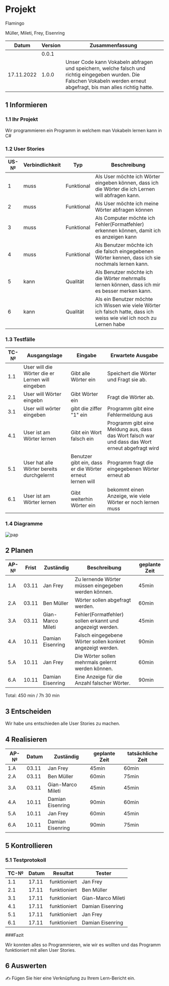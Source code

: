 # Projekt

Flamingo

Müller, Mileti, Frey, Eisenring

| Datum | Version | Zusammenfassung                                              |
| ----- | ------- | ------------------------------------------------------------ |
|       | 0.0.1   |                                                              |
| 17.11.2022      | 1.0.0   |Unser Code kann Vokabeln abfragen und speichern, welche falsch und richtig eingegeben wurden. Die Falschen Vokabeln werden erneut abgefragt, bis man alles richtig hatte.                                                             |

## 1 Informieren

### 1.1 Ihr Projekt

Wir programmieren ein Programm in welchem man Vokabeln lernen kann in C#

### 1.2 User Stories

| US-№ | Verbindlichkeit | Typ  | Beschreibung                       |
| ---- | --------------- | ---- | ---------------------------------- |
| 1    |muss |Funktional|Als User möchte ich Wörter eingeben können, dass ich die Wörter die ich Lernen will abfragen kann.|
| 2    |  muss | Funktional | Als User möchte ich meine Wörter abfragen können|
| 3   |  muss | Funktional | Als Computer möchte ich Fehler(Formatfehler) erkennen können, damit ich es anzeigen kann|
| 4    | muss| Funktional  |Als Benutzer möchte ich die falsch eingegebenen Wörter kennen, dass ich sie nochmals lernen kann.|
| 5 |kann |Qualität      | Als Benutzer möchte ich die Wörter mehrmalls lernen können, dass ich mir es besser merken kann.                                |
| 6 |kann|Qualität|Als ein Benutzer möchte ich Wissen wie viele Wörter ich falsch hatte, dass ich weiss wie viel ich noch zu Lernen habe                 |

### 1.3 Testfälle

| TC-№ | Ausgangslage | Eingabe | Erwartete Ausgabe |
| ---- | ------------ | ------- | ----------------- |
|1.1|User will die Wörter die er Lernen will eingeben|Gibt alle Wörter ein|Speichert die Wörter und Fragt sie ab. |
|2.1|User will Wörter eingebn|Gibt Wörter ein|Fragt die Wörter ab.|
|3.1|User will wörter eingeben|gibt die ziffer "1" ein|Programm gibt eine Fehlermeldung aus|
|4.1|User ist am Wörter lernen|Gibt ein Wort falsch ein|Programm gibt eine Meldung aus, dass das Wort falsch war und dass das Wort erneut abgefragt wird|
|5.1|User hat alle Wörter bereits durchgelernt|Benutzer gibt ein, dass er die Wörter erneut lernen will|Programm fragt die eingegebenen Wörter erneut ab|
|6.1|User ist am Wörter lernen|Gibt weiterhin Wörter ein |bekommt einen Anzeige, wie viele Wörter er noch lernen muss|

### 1.4 Diagramme
![pap](https://user-images.githubusercontent.com/111043950/201072346-345bd0a3-9232-48e0-a1f2-2c1266d10b3b.png)


## 2 Planen

| AP-№ | Frist | Zuständig | Beschreibung | geplante Zeit |
| ---- | ----- | --------- | ------------ | ------------- |
| 1.A  |  03.11|   Jan Frey     |Zu lernende Wörter müssen eingegeben werden können.|      45min        |
| 2.A  |  03.11|  Ben Müller         |Wörter sollen abgefragt werden.|     60min |
| 3.A  |  03.11|   Gian-Marco Mileti        |Fehler(Formatfehler) sollen erkannt und angezeigt werden.    |     45min          |
| 4.A  |  10.11|  Damian Eisenring         |Falsch eingegebene Wörter sollen konkret angezeigt werden.            |     90min          |
| 5.A  |  10.11| Jan Frey         |Die Wörter sollen mehrmals gelernt werden können.        |      60min         |
| 6.A  |  10.11|  Damian Eisenring  |Eine Anzeige für die Anzahl falscher Wörter.    |    90min         |

Total: 450 min / 7h 30 min

## 3 Entscheiden

Wir habe uns entschieden alle User Stories zu machen.

## 4 Realisieren

| AP-№ | Datum | Zuständig | geplante Zeit | tatsächliche Zeit |
| ---- | ----- | --------- | ------------- | ----------------- |
| 1.A  |  03.11     |   Jan Frey        |    45min        |       60min            |
| 2.A |    03.11   |  Ben Müller         |      60min         |         75min         |
| 3.A | 03.11 | Gian-Marco Mileti | 45min | 45min|
|4.A|10.11|Damian Eisenring|90min|60min|
|5.A|10.11|Jan Frey|60min|45min|
|6.A|10.11|Damian Eisenring|90min|75min|


## 5 Kontrollieren

### 5.1 Testprotokoll

| TC-№ | Datum | Resultat | Tester |
| ---- | ----- | -------- | ------ |
| 1.1  |  17.11     |   funktioniert      |  Jan Frey      |
| 2.1  |  17.11     |   funktioniert      |  Ben Müller     |
| 3.1  |  17.11     |   funktioniert      |  Gian-Marco Mileti      |
| 4.1  |  17.11     |   funktioniert      |  Damian Eisenring     |
| 5.1  |  17.11     |   funktioniert      |  Jan Frey     |
| 6.1  |  17.11     |   funktioniert      |  Damian Eisenring    |

###Fazit

Wir konnten alles so Programmieren, wie wir es wollten und das Programm funktioniert mit allen User Stories.


## 6 Auswerten

✍️ Fügen Sie hier eine Verknüpfung zu Ihrem Lern-Bericht ein.


